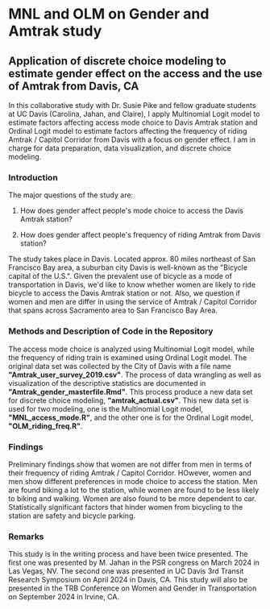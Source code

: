 # MNL and OLM on Gender and Amtrak study

## Application of discrete choice modeling to estimate gender effect on the access and the use of Amtrak from Davis, CA

In this collaborative study with Dr. Susie Pike and fellow graduate students at UC Davis (Carolina, Jahan, and Claire), I apply Multinomial Logit model to estimate factors affecting access mode choice to Davis Amtrak station and Ordinal Logit model to estimate factors affecting the frequency of riding Amtrak / Capitol Corridor from Davis with a focus on gender effect. 
I am in charge for data preparation, data visualization, and discrete choice modeling. 

### Introduction

The major questions of the study are:

1. How does gender affect people's mode choice to access the Davis Amtrak station?

2. How does gender affect people's frequency of riding Amtrak from Davis station?

The study takes place in Davis. Located approx. 80 miles northeast of San Francisco Bay area, a suburban city Davis is well-known as the "Bicycle capital of the U.S.". 
Given the prevalent use of bicycle as a mode of transportation in Davis, we'd like to know whether women are likely to ride bicycle to access the Davis Amtrak station or not. 
Also, we question if women and men are differ in using the service of Amtrak / Capitol Corridor that spans across Sacramento area to San Francisco Bay Area.

### Methods and Description of Code in the Repository

The access mode choice is analyzed using Multinomial Logit model, while the frequency of riding train is examined using Ordinal Logit model. 
The original data set was collected by the City of Davis with a file name **"Amtrak_user_survey_2019.csv"**. 
The process of data wrangling as well as visualization of the descriptive statistics are documented in **"Amtrak_gender_masterfile.Rmd"**. 
This process produce a new data set for discrete choice modeling, **"amtrak_actual.csv"**. 
This new data set is used for two modeling, one is the Multinomial Logit model, **"MNL_access_mode.R"**, and the other one is for the Ordinal Logit model, **"OLM_riding_freq.R"**.

### Findings

Preliminary findings show that women are not differ from men in terms of their frequency of riding Amtrak / Capitol Corridor. HOwever, women and men show different preferences in mode choice to access the station. Men are found biking a lot to the station, while women are found to be less likely to biking and walking. Women are also found to be more dependent to car. Statistically significant factors that hinder women from bicycling to the station are safety and bicycle parking.

### Remarks

This study is in the writing process and have been twice presented. The first one was presented by M. Jahan in the PSR congress on March 2024 in Las Vegas, NV. The second one was presented in UC Davis 3rd Transit Research Symposium on April 2024 in Davis, CA. 
This study will also be presented in the TRB Conference on Women and Gender in Transportation on September 2024 in Irvine, CA.
